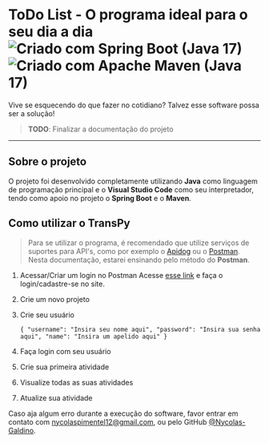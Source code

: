 # ToDo List - O programa ideal para o seu dia a dia ![Criado com Spring Boot (Java 17)](https://img.shields.io/badge/-Spring%20Boot%20(Java)-000?&logo=spring%20boot) ![Criado com Apache Maven (Java 17)](https://img.shields.io/badge/-Apache%20Maven%20(Java)-000?&logo=apache%20maven)
Vive se esquecendo do que fazer no cotidiano? Talvez esse software possa ser a solução!

>**TODO**: Finalizar a documentação do projeto
-----
## Sobre o projeto 

O projeto foi desenvolvido completamente utilizando **Java** como linguagem de programação principal e o **Visual Studio Code** como seu interpretador, tendo como apoio no projeto o **Spring Boot** e o **Maven**. 

## Como utilizar o TransPy

>Para se utilizar o programa, é recomendado que utilize serviços de suportes para API's, como por exemplo o [Apidog](https://apidog.com/) ou o [Postman](https://www.postman.com/). Nesta documentação, estarei ensinando pelo método do **Postman**.

1. Acessar/Criar um login no Postman
   Acesse [esse link](https://identity.getpostman.com/login) e faça o login/cadastre-se no site.

2. Crie um novo projeto

3. Crie seu usuário
  
   ``
{
    "username": "Insira seu nome aqui",
    "password": "Insira sua senha aqui",
    "name": "Insira um apelido aqui"
}
   ``
   
4. Faça login com seu usuário

5. Crie sua primeira atividade
   
6. Visualize todas as suas atividades

7. Atualize sua atividade

Caso aja algum erro durante a execução do software, favor entrar em contato com [nycolaspimentel12@gmail.com](mailto:nycolaspimentel12@gmail.com), ou pelo GitHub [@Nycolas-Galdino](https://github.com/Nycolas-Galdino).
